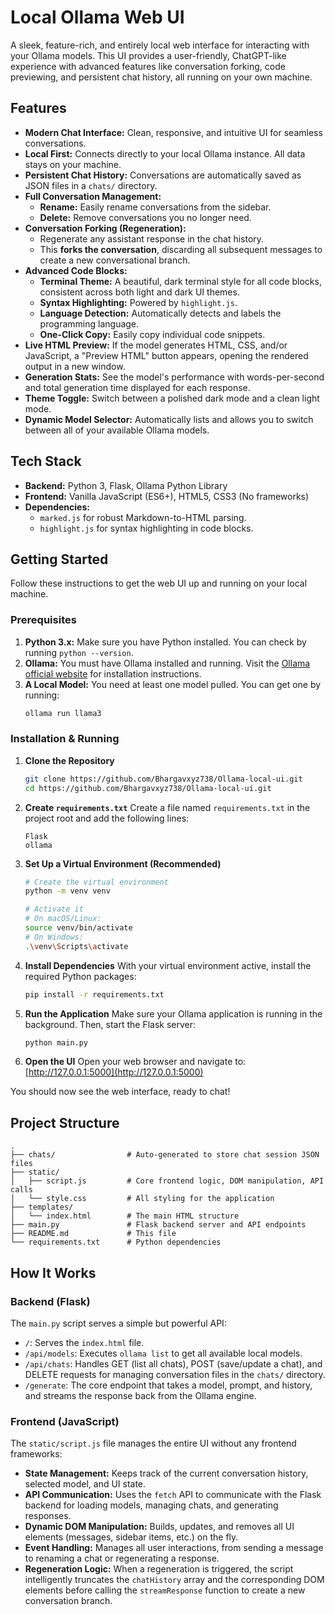 # Local Ollama Web UI

A sleek, feature-rich, and entirely local web interface for interacting with your Ollama models. This UI provides a user-friendly, ChatGPT-like experience with advanced features like conversation forking, code previewing, and persistent chat history, all running on your own machine.

## Features

-   **Modern Chat Interface:** Clean, responsive, and intuitive UI for seamless conversations.
-   **Local First:** Connects directly to your local Ollama instance. All data stays on your machine.
-   **Persistent Chat History:** Conversations are automatically saved as JSON files in a `chats/` directory.
-   **Full Conversation Management:**
    -   **Rename:** Easily rename conversations from the sidebar.
    -   **Delete:** Remove conversations you no longer need.
-   **Conversation Forking (Regeneration):**
    -   Regenerate any assistant response in the chat history.
    -   This **forks the conversation**, discarding all subsequent messages to create a new conversational branch.
-   **Advanced Code Blocks:**
    -   **Terminal Theme:** A beautiful, dark terminal style for all code blocks, consistent across both light and dark UI themes.
    -   **Syntax Highlighting:** Powered by `highlight.js`.
    -   **Language Detection:** Automatically detects and labels the programming language.
    -   **One-Click Copy:** Easily copy individual code snippets.
-   **Live HTML Preview:** If the model generates HTML, CSS, and/or JavaScript, a "Preview HTML" button appears, opening the rendered output in a new window.
-   **Generation Stats:** See the model's performance with words-per-second and total generation time displayed for each response.
-   **Theme Toggle:** Switch between a polished dark mode and a clean light mode.
-   **Dynamic Model Selector:** Automatically lists and allows you to switch between all of your available Ollama models.

## Tech Stack

-   **Backend:** Python 3, Flask, Ollama Python Library
-   **Frontend:** Vanilla JavaScript (ES6+), HTML5, CSS3 (No frameworks)
-   **Dependencies:**
    -   `marked.js` for robust Markdown-to-HTML parsing.
    -   `highlight.js` for syntax highlighting in code blocks.

## Getting Started

Follow these instructions to get the web UI up and running on your local machine.

### Prerequisites

1.  **Python 3.x:** Make sure you have Python installed. You can check by running `python --version`.
2.  **Ollama:** You must have Ollama installed and running. Visit the [Ollama official website](https://ollama.com/) for installation instructions.
3.  **A Local Model:** You need at least one model pulled. You can get one by running:
    ```sh
    ollama run llama3
    ```

### Installation & Running

1.  **Clone the Repository**
    ```sh
    git clone https://github.com/Bhargavxyz738/Ollama-local-ui.git
    cd https://github.com/Bhargavxyz738/Ollama-local-ui.git
    ```

2.  **Create `requirements.txt`**
    Create a file named `requirements.txt` in the project root and add the following lines:
    ```
    Flask
    ollama
    ```

3.  **Set Up a Virtual Environment (Recommended)**
    ```sh
    # Create the virtual environment
    python -m venv venv

    # Activate it
    # On macOS/Linux:
    source venv/bin/activate
    # On Windows:
    .\venv\Scripts\activate
    ```

4.  **Install Dependencies**
    With your virtual environment active, install the required Python packages:
    ```sh
    pip install -r requirements.txt
    ```

5.  **Run the Application**
    Make sure your Ollama application is running in the background. Then, start the Flask server:
    ```sh
    python main.py
    ```

6.  **Open the UI**
    Open your web browser and navigate to:
    [http://127.0.0.1:5000](http://127.0.0.1:5000)

You should now see the web interface, ready to chat!

## Project Structure

```
.
├── chats/                # Auto-generated to store chat session JSON files
├── static/
│   ├── script.js         # Core frontend logic, DOM manipulation, API calls
│   └── style.css         # All styling for the application
├── templates/
│   └── index.html        # The main HTML structure
├── main.py               # Flask backend server and API endpoints
├── README.md             # This file
└── requirements.txt      # Python dependencies
```

## How It Works

### Backend (Flask)

The `main.py` script serves a simple but powerful API:
-   `/`: Serves the `index.html` file.
-   `/api/models`: Executes `ollama list` to get all available local models.
-   `/api/chats`: Handles GET (list all chats), POST (save/update a chat), and DELETE requests for managing conversation files in the `chats/` directory.
-   `/generate`: The core endpoint that takes a model, prompt, and history, and streams the response back from the Ollama engine.

### Frontend (JavaScript)

The `static/script.js` file manages the entire UI without any frontend frameworks:
-   **State Management:** Keeps track of the current conversation history, selected model, and UI state.
-   **API Communication:** Uses the `fetch` API to communicate with the Flask backend for loading models, managing chats, and generating responses.
-   **Dynamic DOM Manipulation:** Builds, updates, and removes all UI elements (messages, sidebar items, etc.) on the fly.
-   **Event Handling:** Manages all user interactions, from sending a message to renaming a chat or regenerating a response.
-   **Regeneration Logic:** When a regeneration is triggered, the script intelligently truncates the `chatHistory` array and the corresponding DOM elements before calling the `streamResponse` function to create a new conversation branch.
